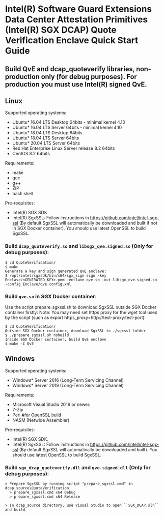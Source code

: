 Intel(R) Software Guard Extensions Data Center Attestation Primitives (Intel(R) SGX DCAP) Quote Verification Enclave Quick Start Guide
================================================

## Build QvE and dcap_quoteverify libraries, non-production only (for debug purposes). For production you must use Intel(R) signed QvE.
## Linux
Supported operating systems:
* Ubuntu* 16.04 LTS Desktop 64bits - minimal kernel 4.10
* Ubuntu* 16.04 LTS Server 64bits - minimal kernel 4.10
* Ubuntu* 18.04 LTS Desktop 64bits
* Ubuntu* 18.04 LTS Server 64bits
* Ubuntu* 20.04 LTS Server 64bits
* Red Hat Enterprise Linux Server release 8.2 64bits
* CentOS 8.2 64bits

Requirements:
* make
* gcc
* g++
* ZIP
* bash shell

Pre-requisites:
* Intel(R) SGX SDK
* Intel(R) SgxSSL: Follow instructions in https://github.com/intel/intel-sgx-ssl (By default SgxSSL will automatically be downloaded and built if not in SGX Docker container). You should use latest OpenSSL to build SgxSSL.

### Build ``dcap_quoteverify.so`` and ``libsgx_qve.signed.so`` (Only for debug purposes):
````
$ cd QuoteVerification/
$ make
Generate a key and sign generated QvE enclave:
$ /opt/intel/sgxsdk/bin/x64/sgx_sign sign -key Enclave/<GENERATED_KEY>.pem -enclave qve.so -out libsgx_qve.signed.so -config Enclave/qve.config.xml
````

### Build ``qve.so`` in SGX Docker container:
Use the script prepare_sgxssl.sh to download SgxSSL outside SGX Docker container firstly:
Note: You may need set https proxy for the wget tool used by the script (such as export https_proxy=http://test-proxy:test-port)
````
$ cd QuoteVerification/
Outside SGX Docker container, download SgxSSL to ./sgxssl folder
$ ./prepare_sgxssl.sh nobuild
Inside SGX Docker container, build QvE enclave
$ make -C QvE
````

## Windows
Supported operating systems:
   * Windows* Server 2016 (Long-Term Servicing Channel)
   * Windows* Server 2019 (Long-Term Servicing Channel)

Requirements:
* Microsoft Visual Studio 2019 or newer.
* 7-Zip
* Perl    #for OpenSSL build
* NASM (Netwide Assembler)

Pre-requisites:
* Intel(R) SGX SDK.
* Intel(R) SgxSSL: Follow instructions in https://github.com/intel/intel-sgx-ssl (By default SgxSSL will automatically be downloaded and built). You should use latest OpenSSL to build SgxSSL.

### Build ``sgx_dcap_quoteverify.dll`` and ``qve.signed.dll`` (Only for debug purposes):
````
> Prepare SgxSSL by running script "prepare_sgxssl.cmd" in dcap_source\QuoteVerification
  > prepare_sgxssl.cmd x64 Debug
  > prepare_sgxssl.cmd x64 Release

> In dcap_source directory, use Visual Studio to open ``SGX_DCAP.sln`` and build
````
